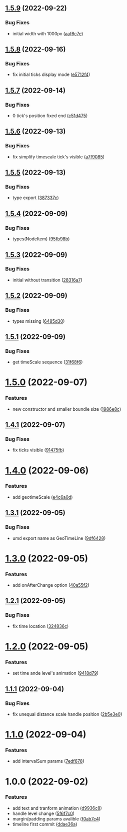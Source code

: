 ## [1.5.9](https://github.com/hongfaqiu/geo-timeline/compare/v1.5.8...v1.5.9) (2022-09-22)


### Bug Fixes

* initial width with 1000px ([aaf6c7e](https://github.com/hongfaqiu/geo-timeline/commit/aaf6c7e3fcc3ca5f78d8c090bd02d1cf1ce9946d))

## [1.5.8](https://github.com/hongfaqiu/geo-timeline/compare/v1.5.7...v1.5.8) (2022-09-16)


### Bug Fixes

* fix initial ticks display mode ([e5712f4](https://github.com/hongfaqiu/geo-timeline/commit/e5712f4e69032676d6dfe9d37832c43bfc7eed4f))

## [1.5.7](https://github.com/hongfaqiu/geo-timeline/compare/v1.5.6...v1.5.7) (2022-09-14)


### Bug Fixes

* 0 tick's position fixed end ([c51d475](https://github.com/hongfaqiu/geo-timeline/commit/c51d47557ec38d26bed84a800fa9ef9742aae742))

## [1.5.6](https://github.com/hongfaqiu/geo-timeline/compare/v1.5.5...v1.5.6) (2022-09-13)


### Bug Fixes

* fix simplify timescale tick's visible ([a7f9085](https://github.com/hongfaqiu/geo-timeline/commit/a7f908588df62da487904f0402e84b6d7e2a7aec))

## [1.5.5](https://github.com/hongfaqiu/geo-timeline/compare/v1.5.4...v1.5.5) (2022-09-13)


### Bug Fixes

* type export ([387337c](https://github.com/hongfaqiu/geo-timeline/commit/387337cabbe2b7aabbc16c69cdd2668973b5106c))

## [1.5.4](https://github.com/hongfaqiu/geo-timeline/compare/v1.5.3...v1.5.4) (2022-09-09)


### Bug Fixes

* types(NodeItem) ([95fb98b](https://github.com/hongfaqiu/geo-timeline/commit/95fb98b88f55a42067669293596a0b8ac31969d3))

## [1.5.3](https://github.com/hongfaqiu/geo-timeline/compare/v1.5.2...v1.5.3) (2022-09-09)


### Bug Fixes

* initial without transition ([28316a7](https://github.com/hongfaqiu/geo-timeline/commit/28316a786fba7a269ec3ef28df330c622d2f5192))

## [1.5.2](https://github.com/hongfaqiu/geo-timeline/compare/v1.5.1...v1.5.2) (2022-09-09)


### Bug Fixes

* types missing ([6485d30](https://github.com/hongfaqiu/geo-timeline/commit/6485d3074bef8ffbd7faa793241fa4cb5b125014))

## [1.5.1](https://github.com/hongfaqiu/geo-timeline/compare/v1.5.0...v1.5.1) (2022-09-09)


### Bug Fixes

* get timeScale sequence ([31f68f6](https://github.com/hongfaqiu/geo-timeline/commit/31f68f6a054431a4b81a3c7e5c015320ff2004b1))

# [1.5.0](https://github.com/hongfaqiu/geo-timeline/compare/v1.4.1...v1.5.0) (2022-09-07)


### Features

* new constructor and smaller boundle size ([1986e8c](https://github.com/hongfaqiu/geo-timeline/commit/1986e8c05a80d32313a9473a59b167c5993d7614))

## [1.4.1](https://github.com/hongfaqiu/geo-timeline/compare/v1.4.0...v1.4.1) (2022-09-07)


### Bug Fixes

* fix ticks visible ([91475fb](https://github.com/hongfaqiu/geo-timeline/commit/91475fb499f266b4408e522cca0ce135fbaed101))

# [1.4.0](https://github.com/hongfaqiu/geo-timeline/compare/v1.3.1...v1.4.0) (2022-09-06)


### Features

* add geotimeScale ([e4c6a0d](https://github.com/hongfaqiu/geo-timeline/commit/e4c6a0d9f940342dbdcf3b0c651e2c0b090c0d51))

## [1.3.1](https://github.com/hongfaqiu/geo-timeline/compare/v1.3.0...v1.3.1) (2022-09-05)


### Bug Fixes

* umd export name as GeoTimeLine ([9df6428](https://github.com/hongfaqiu/geo-timeline/commit/9df6428db462109077b58112761ae6ccc75c7f72))

# [1.3.0](https://github.com/hongfaqiu/geo-timeline/compare/v1.2.1...v1.3.0) (2022-09-05)


### Features

* add onAfterChange option ([40a55f2](https://github.com/hongfaqiu/geo-timeline/commit/40a55f2e1423e0d1bf704d376f6e19582ab19de4))

## [1.2.1](https://github.com/hongfaqiu/geo-timeline/compare/v1.2.0...v1.2.1) (2022-09-05)


### Bug Fixes

* fix time location ([324836c](https://github.com/hongfaqiu/geo-timeline/commit/324836cfc4cca7ba91dc6c5eb50ed4ae1d13e694))

# [1.2.0](https://github.com/hongfaqiu/geo-timeline/compare/v1.1.1...v1.2.0) (2022-09-05)


### Features

* set time ande level's animation ([9418d79](https://github.com/hongfaqiu/geo-timeline/commit/9418d790eae71662a5525ea6337cddf13c744985))

## [1.1.1](https://github.com/hongfaqiu/geo-timeline/compare/v1.1.0...v1.1.1) (2022-09-04)


### Bug Fixes

* fix unequal distance scale handle position ([2b5e3e0](https://github.com/hongfaqiu/geo-timeline/commit/2b5e3e0b974cade2842dbe5addad3f88c2efaff4))

# [1.1.0](https://github.com/hongfaqiu/geo-timeline/compare/v1.0.0...v1.1.0) (2022-09-04)


### Features

* add intervalSum params ([7edf678](https://github.com/hongfaqiu/geo-timeline/commit/7edf678563187263dd5bdab1c4e06d6bbf4cac91))

# 1.0.0 (2022-09-02)


### Features

* add text and tranform animation ([d9936c8](https://github.com/hongfaqiu/geo-timeline/commit/d9936c86c3e5cc782fb9dc0a38630281b6e93364))
* handle level change ([5f6f7c0](https://github.com/hongfaqiu/geo-timeline/commit/5f6f7c0076b3a55fbe40ddfb00e0d581e71bd22d))
* margin/padding params avalible ([f0ab7c4](https://github.com/hongfaqiu/geo-timeline/commit/f0ab7c4dc9c00a4fa78bd881ae706293e468052c))
* timeline first commit ([ddae36a](https://github.com/hongfaqiu/geo-timeline/commit/ddae36ac0eda85328d8b66f1b3e6d6b91e961c56))

